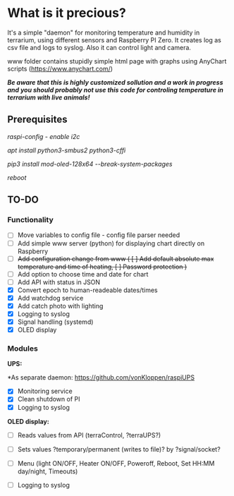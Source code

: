 # **What is it precious?**

It's a simple "daemon" for monitoring temperature and humidity in terrarium, using different sensors and Raspberry PI Zero.
It creates log as csv file and logs to syslog. Also it can control light and camera.

www folder contains stupidly simple html page with graphs using AnyChart scripts (https://www.anychart.com/)

***Be aware that this is highly customized sollution and a work in progress and you should probably not use this code for controling temperature in terrarium with live animals!***

## **Prerequisites**

*raspi-config - enable i2c*

*apt install python3-smbus2 python3-cffi*

*pip3 install mod-oled-128x64 --break-system-packages*

*reboot*

## **TO-DO**

### Functionality

 - [ ] Move variables to config file - config file parser needed
 - [ ] Add simple www server (python) for displaying chart directly on Raspberry
 - [ ] ~~Add configuration change from www ( [ ] Add default absolute max temperature and time of heating, [ ] Password protection )~~
 - [ ] Add option to choose time and date for chart
 - [ ] Add API with status in JSON
 - [x] Convert epoch to human-readeable dates/times
 - [x] Add watchdog service
 - [x] Add catch photo with lighting
 - [x] Logging to syslog
 - [x] Signal handling (systemd)
 - [x] OLED display

### Modules

**UPS:**

*As separate daemon: https://github.com/vonKloppen/raspiUPS

- [x] Monitoring service
- [x] Clean shutdown of PI
- [x] Logging to syslog

**OLED display:**

- [ ] Reads values from API (terraControl, ?terraUPS?)
- [ ] Sets values ?temporary/permanent (writes to file)? by ?signal/socket? 
- [ ] Menu (light ON/OFF, Heater ON/OFF, Poweroff, Reboot, Set HH:MM day/night, Timeouts)
- [ ] Logging to syslog






